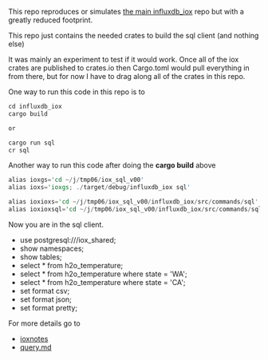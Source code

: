
This repo reproduces or simulates
[the main influxdb_iox](https://github.com/influxdata/influxdb_iox)
repo but with a greatly reduced footprint.

This repo just contains the needed crates to build the sql client (and nothing else)

It was mainly an experiment to test if it would work.  Once all of the iox crates are published to crates.io then Cargo.toml would pull everything in from there, but for now I have to drag along all of the crates in this repo.

One way to run this code in this repo is to

```rust
cd influxdb_iox
cargo build

or

cargo run sql
cr sql
```

Another way to run this code after doing the **cargo build** above

```rust
alias ioxgs='cd ~/j/tmp06/iox_sql_v00'
alias ioxs='ioxgs; ./target/debug/influxdb_iox sql'

alias ioxioxs='cd ~/j/tmp06/iox_sql_v00/influxdb_iox/src/commands/sql'
alias ioxioxsql='cd ~/j/tmp06/iox_sql_v00/influxdb_iox/src/commands/sql'
```

Now you are in the sql client.

* use postgresql:///iox_shared;
* show namespaces;
* show tables;
* select * from h2o_temperature;
* select * from h2o_temperature where state = 'WA';
* select * from h2o_temperature where state = 'CA';
* set format csv;
* set format json;
* set format pretty;

For more details go to

* [ioxnotes](https://github.com/stormasm/ioxnotes)
* [query.md](https://github.com/stormasm/ioxnotes/blob/main/query.md)
